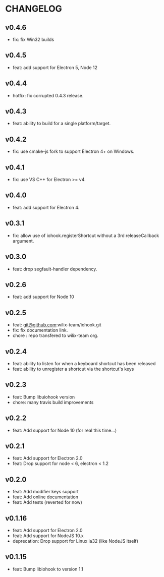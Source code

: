 # CHANGELOG

## v0.4.6

* fix: fix Win32 builds

## v0.4.5

* feat: add support for Electron 5, Node 12

## v0.4.4

* hotfix: fix corrupted 0.4.3 release.

## v0.4.3

* feat: ability to build for a single platform/target.

## v0.4.2

* fix: use cmake-js fork to support Electron 4+ on Windows.

## v0.4.1

* fix: use VS C++ for Electron >= v4.

## v0.4.0

* feat: add support for Electron 4.

## v0.3.1

* fix: allow use of iohook.registerShortcut without a 3rd releaseCallback argument.

## v0.3.0

* feat: drop segfault-handler dependency.

## v0.2.6

* feat: add support for Node 10

## v0.2.5

* feat: git@github.com:wilix-team/iohook.git
* fix: fix documentation link.
* chore : repo transfered to wilix-team org.

## v0.2.4

* feat: ability to listen for when a keyboard shortcut has been released
* feat: ability to unregister a shortcut via the shortcut's keys

## v0.2.3

* feat: Bump libuiohook version
* chore: many travis build improvements

## v0.2.2
 * feat: Add support for Node 10 (for real this time...)

## v0.2.1

* feat: Add support for Electron 2.0
* feat: Drop support for node < 6, electron < 1.2

## v0.2.0

* feat: Add modifier keys support
* feat: Add online documentation
* feat: Add tests (reverted for now)

## v0.1.16

* feat: Add support for Electron 2.0
* feat: Add support for NodeJS 10.x
* deprecation: Drop support for Linux ia32 (like NodeJS itself)

## v0.1.15

* feat: Bump libiohook to version 1.1
